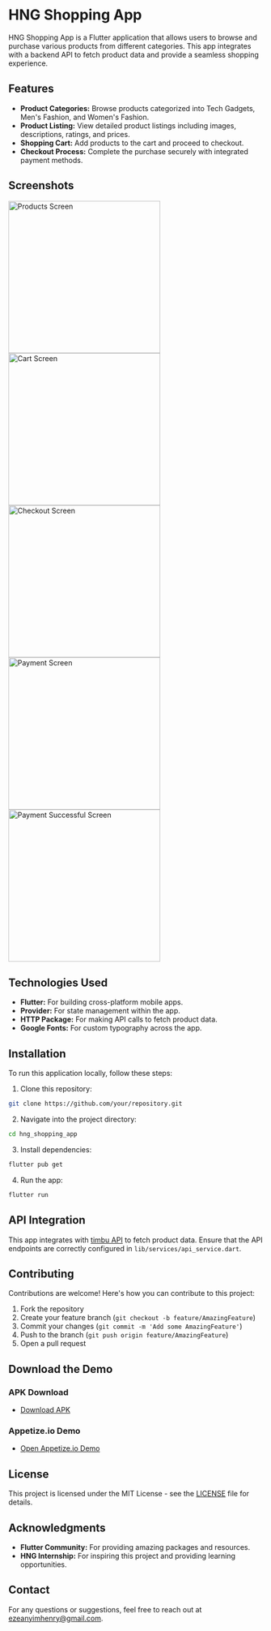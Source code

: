 # HNG Shopping App

HNG Shopping App is a Flutter application that allows users to browse and purchase various products from different categories. This app integrates with a backend API to fetch product data and provide a seamless shopping experience.

## Features

- **Product Categories:** Browse products categorized into Tech Gadgets, Men's Fashion, and Women's Fashion.
- **Product Listing:** View detailed product listings including images, descriptions, ratings, and prices.
- **Shopping Cart:** Add products to the cart and proceed to checkout.
- **Checkout Process:** Complete the purchase securely with integrated payment methods.

## Screenshots

<img src="assets/screenshots/home.png" alt="Products Screen" width="300">
<img src="assets/screenshots/cart.png" alt="Cart Screen" width="300">
<img src="assets/screenshots/checkout.png" alt="Checkout Screen" width="300">
<img src="assets/screenshots/payment.png" alt="Payment Screen" width="300">
<img src="assets/screenshots/success.png" alt="Payment Successful Screen" width="300">

## Technologies Used

- **Flutter:** For building cross-platform mobile apps.
- **Provider:** For state management within the app.
- **HTTP Package:** For making API calls to fetch product data.
- **Google Fonts:** For custom typography across the app.

## Installation

To run this application locally, follow these steps:

1. Clone this repository:

```bash
git clone https://github.com/your/repository.git
```

2. Navigate into the project directory:

```bash
cd hng_shopping_app
```

3. Install dependencies:

```bash
flutter pub get
```

4. Run the app:

```bash
flutter run
```

## API Integration

This app integrates with [timbu API](https://app.timbu.cloud) to fetch product data. Ensure that the API endpoints are correctly configured in `lib/services/api_service.dart`.

## Contributing

Contributions are welcome! Here's how you can contribute to this project:

1. Fork the repository
2. Create your feature branch (`git checkout -b feature/AmazingFeature`)
3. Commit your changes (`git commit -m 'Add some AmazingFeature'`)
4. Push to the branch (`git push origin feature/AmazingFeature`)
5. Open a pull request


## Download the Demo

### APK Download
- [Download APK](https://drive.google.com/file/d/1DjdSvY-Uxa73MTJWLTxBYMZP_xVaYrFr/view?usp=sharing)

### Appetize.io Demo
- [Open Appetize.io Demo](https://appetize.io/app/b_izew4kbgvnyy4ov4usfnfjqndu)

## License

This project is licensed under the MIT License - see the [LICENSE](LICENSE) file for details.

## Acknowledgments

- **Flutter Community:** For providing amazing packages and resources.
- **HNG Internship:** For inspiring this project and providing learning opportunities.

## Contact

For any questions or suggestions, feel free to reach out at [ezeanyimhenry@gmail.com](mailto:ezeanyimhenry@gmail.com).
